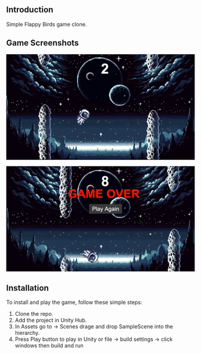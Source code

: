 
## Introduction
Simple Flappy Birds game clone.

## Game Screenshots

![Gameplay](screenshots/01.png)


![Game Over](screenshots/02.png)


## Installation
To install and play the game, follow these simple steps:

1. Clone the repo.
2. Add the project in Unity Hub.
3. In Assets go to -> Scenes drage and drop SampleScene into the hierarchy.
4. Press Play button to play in Unity or file -> build settings -> click windows then build and run

